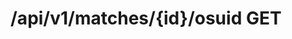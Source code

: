 #  /api/v1/matches/{id}/osuid GET

<api-endpoint openapi-path="../../../api-specs/swagger-otr-api.json" method="GET" endpoint="/api/v1/matches/{id}/osuid"/>